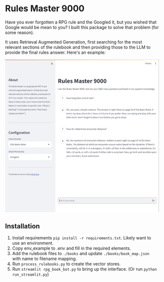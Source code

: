 # Rules Master 9000
Have you ever forgotten a RPG rule and the Googled it, but you wished that Google would be mean to you?
I built this package to solve that problem (for some reason).

It uses Retrieval Augmented Generation, first searching for the most relevant sections of the rulebook
and then providing those to the LLM to provide the final rules answer. Here's an example:

![](\docs\example1.png)


## Installation
1. Install requirements `pip install -r requirements.txt`. Likely want to use an environment.
2. Copy env_example to .env and fill in the required elements.
3. Add the rulebook files to `./books` and update `./books/book_map.json` with name to filename mapping.
4. Run `process_rulebooks.py` to create the vector stores.
5. Run `streamlit rpg_book_bot.py` to bring up the interface. (Or run `python run_streamlit.py`)